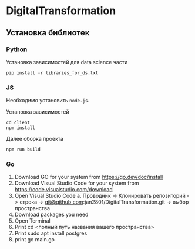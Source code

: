 # DigitalTransformation

## Установка библиотек

### Python

Установка зависимостей для data science части

```
pip install -r libraries_for_ds.txt
```

### JS
Необходимо установить ```node.js```.

Установка зависимостей

```
cd client
npm install
```

Далее сборка проекта

```
npm run build 
```

### Go

1.	Download GO for your system from https://go.dev/doc/install
2.	Download Visual Studio Code for your system from https://code.visualstudio.com/download 
3.	Open Visual Studio Code
a.	Проводник -> Клонировать репозиторий -> строка -> git@github.com:jan2801/DigitalTransformation.git -> выбор пространства
4.	Download packages you need
5.	Open Terminal 
6.	Print cd <полный путь названия вашего пространства>
7.	Print sudo apt install postgres
8.	print go main.go 

